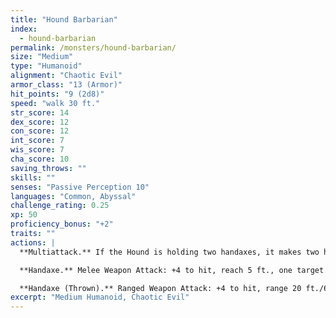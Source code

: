 ```yaml
---
title: "Hound Barbarian"
index:
  - hound-barbarian
permalink: /monsters/hound-barbarian/
size: "Medium"
type: "Humanoid"
alignment: "Chaotic Evil"
armor_class: "13 (Armor)"
hit_points: "9 (2d8)"
speed: "walk 30 ft."
str_score: 14
dex_score: 12
con_score: 12
int_score: 7
wis_score: 7
cha_score: 10
saving_throws: ""
skills: ""
senses: "Passive Perception 10"
languages: "Common, Abyssal"
challenge_rating: 0.25
xp: 50
proficiency_bonus: "+2"
traits: ""
actions: |
  **Multiattack.** If the Hound is holding two handaxes, it makes two handaxe attacks.

  **Handaxe.** Melee Weapon Attack: +4 to hit, reach 5 ft., one target. Hit: 5 (1d6 + 2) slashing damage.

  **Handaxe (Thrown).** Ranged Weapon Attack: +4 to hit, range 20 ft./60 ft., one target. Hit: 5 (1d6 + 2) slashing damage.  
excerpt: "Medium Humanoid, Chaotic Evil"
---
```

